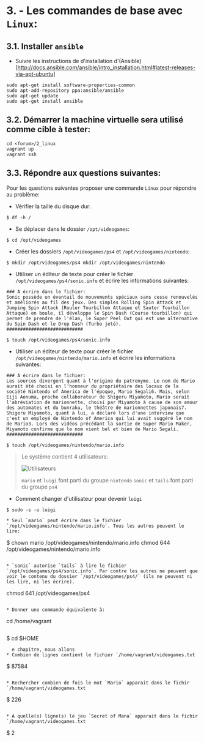 # 3. - Les commandes de base avec `Linux`:

## 3.1. Installer `ansible`

* Suivre les instructions de d'installation d'(Ansible)[http://docs.ansible.com/ansible/intro_installation.html#latest-releases-via-apt-ubuntu]
```
sudo apt-get install software-properties-common
sudo apt-add-repository ppa:ansible/ansible
sudo apt-get update
sudo apt-get install ansible
```

## 3.2. Démarrer la machine virtuelle sera utilisé comme cible à tester:

```
cd <forum>/2_linux
vagrant up
vagrant ssh
```

## 3.3. Répondre aux questions suivantes:

Pour les questions suivantes proposer une commande `Linux` pour répondre au problème:

* Vérifier la taille du disque dur: 
```
$ df -h /
```
        
* Se déplacer dans le dossier `/opt/videogames`:    
```
$ cd /opt/videogames
```

* Créer les dossiers `/opt/videogames/ps4`  et `/opt/videogames/nintendo`:
```
$ mkdir /opt/videogames/ps4 mkdir /opt/videogames/nintendo
```
  
* Utiliser un éditeur de texte pour créer le fichier `/opt/videogames/ps4/sonic.info` et écrire les informations suivantes:
```
### A écrire dans le fichier:
Sonic possède un éventail de mouvements spéciaux sans cesse renouvelés et améliorés au fil des jeux. Des simples Rolling Spin Attack et Jumping Spin Attack (Rouler Tourbillon Attaque et Sauter Tourbillon Attaque) en boule, il développe le Spin Dash (Course tourbillon) qui permet de prendre de l'élan, le Super Peel Out qui est une alternative du Spin Dash et le Drop Dash (Turbo jeté).
############################
```

```
$ touch /opt/videogames/ps4/sonic.info
```

* Utiliser un éditeur de texte pour créer le fichier `/opt/videogames/nintendo/mario.info` et écrire les informations suivantes:

```
### A écrire dans le fichier:
Les sources divergent quant à l'origine du patronyme. Le nom de Mario aurait été choisi en l'honneur du propriétaire des locaux de la société Nintendo of America de l'époque, Mario Segali6. Mais, selon Eiji Aonuma, proche collaborateur de Shigeru Miyamoto, Mario serait l'abréviation de marionnette, choisi par Miyamoto à cause de son amour des automates et du bunraku, le théâtre de marionnettes japonais7. Shigeru Miyamoto, quant à lui, a déclaré lors d'une interview que c'est un employé de Nintendo of America qui lui avait suggéré le nom de Mario3. Lors des vidéos précédant la sortie de Super Mario Maker, Miyamoto confirme que le nom vient bel et bien de Mario Segali.
############################
```

```
$ touch /opt/videogames/nintendo/mario.info
```

> Le système contient 4 utilisateurs:
> 
> ![Utilisateurs](/2_linux/pictures/users.png?raw=true)
> 
> `mario` et `luigi` font parti du groupe `nintendo`
> `sonic` et `tails` font parti du groupe `ps4`

* Comment changer d'utilisateur pour devenir `luigi`
```
$ sudo -s -u luigi
  
* Seul `mario` peut écrire dans le fichier `/opt/videogames/nintendo/mario.info`. Tous les autres peuvent le lire:
```
$ chown mario /opt/videogames/nintendo/mario.info
chmod 644 /opt/videogames/nintendo/mario.info
```

* `sonic` autorise `tails` à lire le fichier `/opt/videogames/ps4/sonic.info`. Par contre les autres ne peuvent que voir le contenu du dossier `/opt/videogames/ps4/` (ils ne peuvent ni les lire, ni les écrire).
```
  chmod 641 /opt/videogames/ps4
```

* Donner une commande équivalente à:
```
cd /home/vagrant
```
```
$ cd $HOME
```
  e chapitre, nous allons
* Combien de lignes contient le fichier `/home/vagrant/videogames.txt
```
$ 87584
```
  
* Rechercher combien de fois le mot `Mario` apparait dans le fichir `/home/vagrant/videogames.txt
```
$ 226
```

* A quelle(s) ligne(s) le jeu `Secret of Mana` apparait dans le fichir `/home/vagrant/videogames.txt
```
$ 2
```
```
